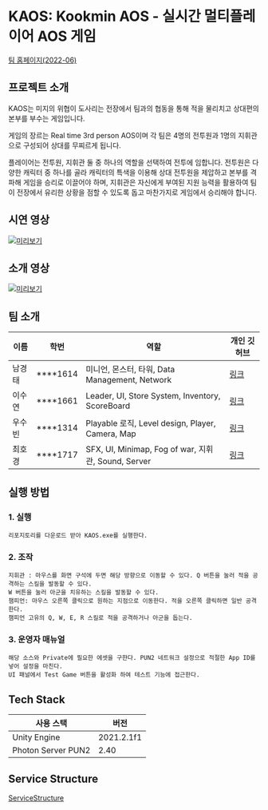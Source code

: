 # KAOS: Kookmin AOS - 실시간 멀티플레이어 AOS 게임

[팀 홈페이지(2022-06)](https://kookmin-sw.github.io/capstone-2022-06/)

## 프로젝트 소개

KAOS는 미지의 위협이 도사리는 전장에서 팀과의 협동을 통해 적을 물리치고 상대편의 본부를 부수는 게임입니다.

게임의 장르는 Real time 3rd person AOS이며 각 팀은 4명의 전투원과 1명의 지휘관으로 구성되어 상대를 무찌르게 됩니다.

플레이어는 전투원, 지휘관 둘 중 하나의 역할을 선택하여 전투에 임합니다. 전투원은 다양한 캐릭터 중 하나를 골라 캐릭터의 특색을 이용해 상대 전투원을 제압하고 본부를 격파해 게임을 승리로 이끌어야 하며, 지휘관은 자신에게 부여된 지원 능력을 활용하여 팀이 전장에서 유리한 상황을 점할 수 있도록 돕고 마찬가지로 게임에서 승리해야 합니다.

## 시연 영상
[![미리보기](https://img.youtube.com/vi/m6UGTNKuGWw/0.jpg)](https://youtu.be/m6UGTNKuGWw)

## 소개 영상

[![미리보기](https://img.youtube.com/vi/N5zG3Yk2-gw/0.jpg)](https://youtu.be/N5zG3Yk2-gw)

## 팀 소개

|이름|학번|역할|개인 깃허브|
|-|-|-|-|
|남경태|****1614|미니언, 몬스터, 타워, Data Management, Network |[링크](https://github.com/namgyeongtae)|
|이수연|****1661|Leader, UI, Store System, Inventory, ScoreBoard|[링크](https://github.com/2Baekgu)|
|우수빈|****1314|Playable 로직, Level design, Player, Camera, Map|[링크](https://github.com/wsb8618)|
|최호경|****1717|SFX, UI, Minimap, Fog of war, 지휘관, Sound, Server|[링크](https://github.com/nicotina04)|

## 실행 방법

### 1. 실행

    리포지토리를 다운로드 받아 KAOS.exe를 실행한다.
    
### 2. 조작

    지휘관 : 마우스를 화면 구석에 두면 해당 방향으로 이동할 수 있다. Q 버튼을 눌러 적을 공격하는 스킬을 발동할 수 있다. 
    W 버튼을 눌러 아군을 치유하는 스킬을 발동할 수 있다.
    챔피언: 마우스 오른쪽 클릭으로 원하는 지점으로 이동한다. 적을 오른쪽 클릭하면 일반 공격한다.
    챔피언 고유의 Q, W, E, R 스킬로 적을 공격하거나 아군을 돕는다.

### 3. 운영자 매뉴얼

    해당 소스와 Private에 필요한 에셋을 구한다. PUN2 네트워크 설정으로 적절한 App ID를 넣어 설정을 마친다.
    UI 패널에서 Test Game 버튼을 활성화 하여 테스트 기능에 접근한다.

## Tech Stack

|사용 스택|버전|
|-|-|
|Unity Engine|2021.2.1f1|
|Photon Server PUN2|2.40|

## Service Structure

[ServiceStructure](https://user-images.githubusercontent.com/10281005/169692714-e9297a4b-417f-4cf9-87a5-8be4c287db43.png)
